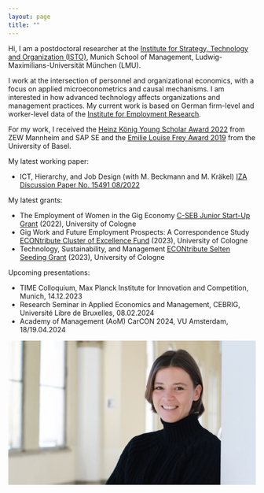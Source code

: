 ```yaml
---
layout: page
title: ""
---
```


Hi, I am a postdoctoral researcher at the [Institute for Strategy, Technology and Organization (ISTO)](https://www.en.isto.bwl.uni-muenchen.de/index.html), Munich School of Management, Ludwig-Maximilians-Universität München (LMU).

I work at the intersection of personnel and organizational economics, with a focus on applied microeconometrics and causal mechanisms. I am interested in how advanced technology affects organizations and management practices. My current work is based on German firm-level and worker-level data of the [Institute for Employment Research](https://www.iab.de/).

For my work, I received the [Heinz König Young Scholar Award 2022](https://www.zew.de/en/press/latest-press-releases/zew-honours-young-researcher-from-the-university-of-basel) from ZEW Mannheim and SAP SE and the [Emilie Louise Frey Award 2019](https://wwz.unibas.ch/en/faculty/awards-and-distinctions/emilie-louise-frey-preis/) from the University of Basel.

My latest working paper:

- ICT, Hierarchy, and Job Design (with M. Beckmann and M. Kräkel) [IZA Discussion Paper No. 15491 08/2022](https://www.iza.org/publications/dp/15491/information-and-communication-technology-hierarchy-and-job-design) 

My latest grants:

- The Employment of Women in the Gig Economy [C-SEB Junior Start-Up Grant](https://c-seb.de/en/funding/grants/) (2022), University of Cologne
- Gig Work and Future Employment Prospects: A Correspondence Study [ECONtribute Cluster of Excellence Fund](https://econtribute.de/de/) (2023), University of Cologne
- Technology, Sustainability, and Management [ECONtribute Selten Seeding Grant](https://econtribute.de/funding-opportunities/) (2023), University of Cologne

Upcoming presentations:

- TIME Colloquium, Max Planck Institute for Innovation and Competition, Munich, 14.12.2023
- Research Seminar in Applied Economics and Management, CEBRIG, Université Libre de Bruxelles, 08.02.2024
- Academy of Management (AoM) CarCON 2024, VU Amsterdam, 18/19.04.2024

![Elisa Gerten](/ElisaGertenLMUc.jpg)
